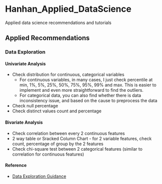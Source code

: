 # Hanhan_Applied_DataScience
Applied data science recommendations and tutorials

## Applied Recommendations
### Data Exploration
#### Univariate Analysis
* Check distribution for continuous, categorical variables
  * For continuous variables, in many cases, I just check percentile at min, 1%, 5%, 25%, 50%, 75%, 95%, 99% and max. This is easier to implement and even more straightforward to find the outliers.
  * For categorical data, you can also find whether there is data inconsistency issue, and based on the cause to preprocess the data
* Check null percentage
* Check distinct values count and percentage

#### Bivariate Analysis
* Check correlation between every 2 continuous features
* 2 way table or Sracked Column Chart - for 2 variable features, check count, percentage of group by the 2 features
* Check chi-square test between 2 categorical features (similar to correlation for continuous features)
  

#### Reference
* [Data Exploration Guidance][1]


[1]:https://www.analyticsvidhya.com/blog/2016/01/guide-data-exploration/
